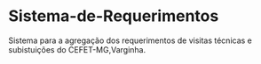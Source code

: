 # Sistema-de-Requerimentos
Sistema para a agregação dos requerimentos de visitas técnicas e subistuições do CEFET-MG,Varginha.
